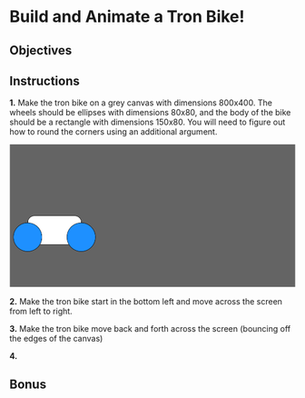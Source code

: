 # Build and Animate a Tron Bike!

## Objectives

## Instructions
**1.** Make the tron bike on a grey canvas with dimensions 800x400. The wheels should be ellipses with dimensions 80x80, and the body of the bike should be a rectangle with dimensions 150x80. You will need to figure out how to round the corners using an additional argument. 
<center><img src="tron-bike.png"></center>

**2.** Make the tron bike start in the bottom left and move across the screen from left to right. 

**3.** Make the tron bike move back and forth across the screen (bouncing off the edges of the canvas)

**4.**
## Bonus

